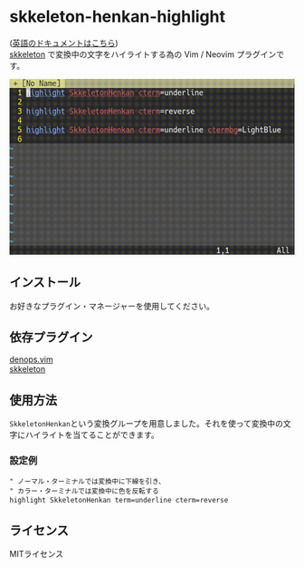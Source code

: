 # skkeleton-henkan-highlight
([英語のドキュメントはこちら](README.md))  
[skkeleton](https://github.com/vim-skk/skkeleton) で変換中の文字をハイライトする為の Vim / Neovim プラグインです。

![screenshot](https://raw.githubusercontent.com/NI57721/skkeleton-henkan-highlight/assets/screenshot.gif)

## インストール
お好きなプラグイン・マネージャーを使用してください。

## 依存プラグイン
[denops.vim](https://github.com/vim-denops/denops.vim)  
[skkeleton](https://github.com/vim-skk/skkeleton)

## 使用方法
`SkkeletonHenkan`という変換グループを用意しました。それを使って変換中の文字にハイライトを当てることができます。

### 設定例
```vim
" ノーマル・ターミナルでは変換中に下線を引き、
" カラー・ターミナルでは変換中に色を反転する
highlight SkkeletonHenkan term=underline cterm=reverse
```

## ライセンス
MITライセンス


